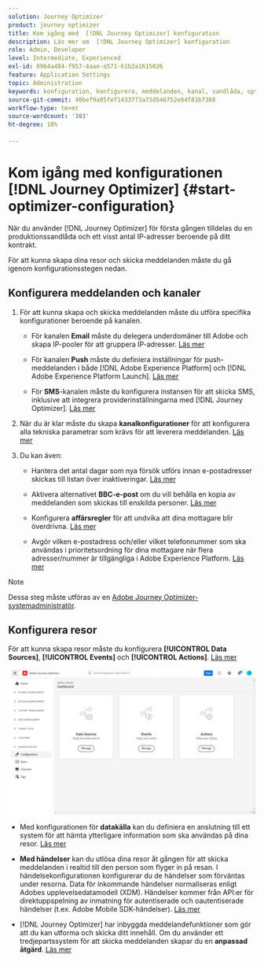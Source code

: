 ```yaml
---
solution: Journey Optimizer
product: journey optimizer
title: Kom igång med  [!DNL Journey Optimizer] konfiguration
description: Läs mer om  [!DNL Journey Optimizer] konfiguration
role: Admin, Developer
level: Intermediate, Experienced
exl-id: 0964a484-f957-4aae-a571-61b2a1615026
feature: Application Settings
topic: Administration
keywords: konfiguration, konfigurera, meddelanden, kanal, sandlåda, optimerare
source-git-commit: 40bef9a05fef1433773a73d546752e84f81b7366
workflow-type: tm+mt
source-wordcount: '383'
ht-degree: 10%

---
```



# Kom igång med konfigurationen [!DNL Journey Optimizer] {#start-optimizer-configuration}

När du använder [!DNL Journey Optimizer] för första gången tilldelas du en produktionssandlåda och ett visst antal IP-adresser beroende på ditt kontrakt.

För att kunna skapa dina resor och skicka meddelanden måste du gå igenom konfigurationsstegen nedan.

## Konfigurera meddelanden och kanaler

1. För att kunna skapa och skicka meddelanden måste du utföra specifika konfigurationer beroende på kanalen.

   * För kanalen **Email** måste du delegera underdomäner till Adobe och skapa IP-pooler för att gruppera IP-adresser. [Läs mer](../email/get-started-email-config.md)

   * För kanalen **Push** måste du definiera inställningar för push-meddelanden i både [!DNL Adobe Experience Platform] och [!DNL Adobe Experience Platform Launch]. [Läs mer](../push/push-configuration.md)

   * För **SMS**-kanalen måste du konfigurera instansen för att skicka SMS, inklusive att integrera providerinställningarna med [!DNL Journey Optimizer]. [Läs mer](../sms/sms-configuration.md)

1. När du är klar måste du skapa **kanalkonfigurationer** för att konfigurera alla tekniska parametrar som krävs för att leverera meddelanden. [Läs mer](channel-surfaces.md)

1. Du kan även:

   * Hantera det antal dagar som nya försök utförs innan e-postadresser skickas till listan över inaktiveringar. [Läs mer](manage-suppression-list.md)

   * Aktivera alternativet **BBC-e-post** om du vill behålla en kopia av meddelanden som skickas till enskilda personer. [Läs mer](archiving-support.md#enable-bcc)

   * Konfigurera **affärsregler** för att undvika att dina mottagare blir överdrivna. [Läs mer](../configuration/rule-sets.md)

   * Avgör vilken e-postadress och/eller vilket telefonnummer som ska användas i prioritetsordning för dina mottagare när flera adresser/nummer är tillgängliga i Adobe Experience Platform. [Läs mer](primary-email-addresses.md)

<!--* Understand the push notification flow. [Learn more](../push/push-gs.md)-->

>[!NOTE]
>
>Dessa steg måste utföras av en [Adobe Journey Optimizer-systemadministratör](../start/path/administrator.md).

## Konfigurera resor

För att kunna skapa resor måste du konfigurera **[!UICONTROL Data Sources]**, **[!UICONTROL Events]** och **[!UICONTROL Actions]**. [Läs mer](about-data-sources-events-actions.md)

![](assets/admin-menu.png)

* Med konfigurationen för **datakälla** kan du definiera en anslutning till ett system för att hämta ytterligare information som ska användas på dina resor. [Läs mer](../datasource/about-data-sources.md)

* **Med händelser** kan du utlösa dina resor åt gången för att skicka meddelanden i realtid till den person som flyger in på resan. I händelsekonfigurationen konfigurerar du de händelser som förväntas under resorna. Data för inkommande händelser normaliseras enligt Adobes upplevelsedatamodell (XDM). Händelser kommer från API:er för direktuppspelning av inmatning för autentiserade och oautentiserade händelser (t.ex. Adobe Mobile SDK-händelser). [Läs mer](../event/about-events.md)

* [!DNL Journey Optimizer] har inbyggda meddelandefunktioner som gör att du kan utforma och skicka ditt innehåll. Om du använder ett tredjepartssystem för att skicka meddelanden skapar du en **anpassad åtgärd**. [Läs mer](../action/action.md)